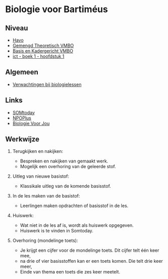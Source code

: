 # Biologie voor Bartiméus

## Niveau

* [Havo](havo/havo.md)
* [Gemengd Theoretisch VMBO](gt/gt.md)
* [Basis en Kadergericht VMBO](bk/bk.md)
* [ict - boek 1 - hoofdstuk 1](ict/b1h1.md)

## Algemeen

* [Verwachtingen bij biologielessen](lesplanning/Werkblad_Verwachtingen_Biologie.pdf)

## Links

* [SOMtoday](https://www.somtoday.nl)
* [NPOPlus](https://www.npoplus.nl)
* [Biologie Voor Jou](https://www.inloggenvo.malmberg.nl)


## Werkwijze
1. Terugkijken en nakijken:
   - Bespreken en nakijken van gemaakt werk.
   - Mogelijk een overhoring van de geleerde stof.

2. Uitleg van nieuwe basistof:
   - Klassikale uitleg van de komende basisstof.

3. In de les maken van de basistof:
   - Leerlingen maken opdrachten of basisstof in de les.

4. Huiswerk:
   - Wat niet in de les af is, wordt als huiswerk opgegeven.
   - Huiswerk is te vinden in Somtoday.

5. Overhoring (mondelinge toets):
   - Je krijgt een cijfer voor de mondelinge toets. Dit cijfer telt één keer mee,
   - na drie of vier basisstoffen kan er een toets komen. Die telt drie keer meer,
   - Einde van thema een toets die zes keer meetelt.



